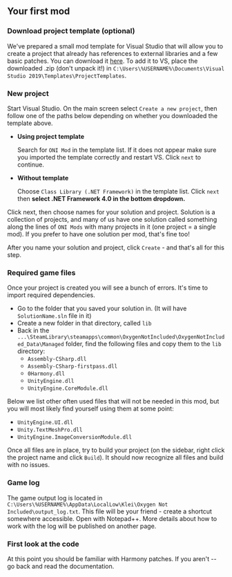 ## Your first mod

### Download project template (optional)
We've prepared a small mod template for Visual Studio that will allow you to create a project that already has references to external libraries and a few basic patches. You can download it [here](https://github.com/Cairath/Oxygen-Not-Included-Modding/raw/master/resources/ONI%20Mod.zip).
To add it to VS, place the downloaded .zip (don't unpack it!) in `C:\Users\%USERNAME%\Documents\Visual Studio 2019\Templates\ProjectTemplates`.

### New project
Start Visual Studio. On the main screen select `Create a new project`, then follow one of the paths below depending on whether you downloaded the template above.

* **Using project template**
  
  Search for `ONI Mod` in the template list. If it does not appear make sure you imported the template correctly and restart VS. Click `next` to continue.

* **Without template**
  
  Choose `Class Library (.NET Framework)` in the template list. Click `next` then **select .NET Framework 4.0 in the bottom dropdown.**

Click next, then choose names for your solution and project. Solution is a collection of projects, and many of us have one solution called something along the lines of `ONI Mods` with many projects in it (one project = a single mod). If you prefer to have one solution per mod, that's fine too!

After you name your solution and project, click `Create` - and that's all for this step.

### Required game files
Once your project is created you will see a bunch of errors. It's time to import required dependencies.
* Go to the folder that you saved your solution in. (It will have `SolutionName.sln` file in it)
* Create a new folder in that directory, called `lib`
* Back in the `...\SteamLibrary\steamapps\common\OxygenNotIncluded\OxygenNotIncluded_Data\Managed` folder, find the following files and copy them to the `lib` directory:
  * `Assembly-CSharp.dll`
  * `Assembly-CSharp-firstpass.dll`
  * `0Harmony.dll`
  * `UnityEngine.dll`
  * `UnityEngine.CoreModule.dll`

Below we list other often used files that will not be needed in this mod, but you will most likely find yourself using them at some point:
  * `UnityEngine.UI.dll`
  * `Unity.TextMeshPro.dll`
  * `UnityEngine.ImageConversionModule.dll`

Once all files are in place, try to build your project (on the sidebar, right click the project name and click `Build`). It should now recognize all files and build with no issues.

### Game log
The game output log is located in `C:\Users\%USERNAME%\AppData\LocalLow\Klei\Oxygen Not Included\output_log.txt`. This file will be your friend - create a shortcut somewhere accessible. Open with Notepad++. More details about how to work with the log will be published on another page.

### First look at the code
At this point you should be familiar with Harmony patches. If you aren't -- go back and read the documentation.



